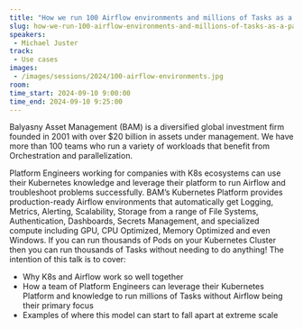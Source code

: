 ```yaml
---
title: "How we run 100 Airflow environments and millions of Tasks as a Part Time job using Kubernetes"
slug: how-we-run-100-airflow-environments-and-millions-of-tasks-as-a-part-time-job-using-kubernetes
speakers:
 - Michael Juster
track:
 - Use cases
images:
 - /images/sessions/2024/100-airflow-environments.jpg 
room: 
time_start: 2024-09-10 9:00:00
time_end: 2024-09-10 9:25:00
---
```


Balyasny Asset Management (BAM) is a diversified global investment firm founded in 2001 with over $20 billion in assets under management.  We have more than 100 teams who run a variety of workloads that benefit from Orchestration and parallelization.

Platform Engineers working for companies with K8s ecosystems can use their Kubernetes knowledge and leverage their platform to run Airflow and troubleshoot problems successfully.  BAM’s Kubernetes Platform provides production-ready Airflow environments that automatically get Logging, Metrics, Alerting, Scalability, Storage from a range of File Systems, Authentication, Dashboards, Secrets Management, and specialized compute including GPU, CPU Optimized, Memory Optimized and even Windows.  If you can run thousands of Pods on your Kubernetes Cluster then you can run thousands of Tasks without needing to do anything!  The intention of this talk is to cover:
-	Why K8s and Airflow work so well together 
-	How a team of Platform Engineers can leverage their Kubernetes Platform and knowledge to run millions of Tasks without Airflow being their primary focus
-	Examples of where this model can start to fall apart at extreme scale
